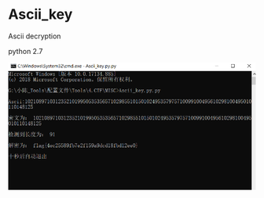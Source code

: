 # Ascii_key
Ascii decryption

python 2.7

![](https://github.com/hackxc/Ascii_key/blob/master/demo.png)
